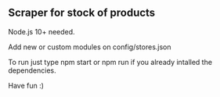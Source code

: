 ## Scraper for stock of products

Node.js 10+ needed.

Add new or custom modules on config/stores.json

To run just type npm start or npm run if you already intalled the dependencies.

Have fun :)
